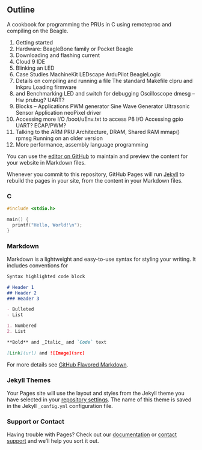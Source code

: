 ## Outline

A cookbook for programming the PRUs in C using remoteproc and compiling on the Beagle.

1. Getting started
  1. Hardware:  BeagleBone family or Pocket Beagle
  1. Downloading and flashing current 
  1. Cloud 9 IDE
  1. Blinking an LED
1. Case Studies
MachineKit
LEDscape
ArduPilot
BeagleLogic
1. Details on compiling and running a file
The standard Makefile
clpru and lnkpru
Loading firmware
1.  and Benchmarking
LED and switch for debugging
Oscilloscope
dmesg –Hw
prubug?
UART?
1.  Blocks – Applications
PWM generator
Sine Wave Generator
Ultrasonic Sensor Application
neoPixel driver
1. Accessing more I/O
/boot/uEnv.txt to access P8 I/O
Accessing gpio
UART?
ECAP/PWM?
1. Talking to the ARM
PRU Architecture, DRAM, Shared RAM
mmap() 
rpmsg
Running on an older version
1. More performance, assembly language programming


You can use the [editor on GitHub](https://github.com/MarkAYoder/PRUCookbook/edit/master/README.md) to maintain and preview the content for your website in Markdown files.

Whenever you commit to this repository, GitHub Pages will run [Jekyll](https://jekyllrb.com/) to rebuild the pages in your site, from the content in your Markdown files.

### C

```c
#include <stdio.h>

main() {
  printf("Hello, World!\n");
}

```

### Markdown

Markdown is a lightweight and easy-to-use syntax for styling your writing. It includes conventions for

```markdown
Syntax highlighted code block

# Header 1
## Header 2
### Header 3

- Bulleted
- List

1. Numbered
2. List

**Bold** and _Italic_ and `Code` text

[Link](url) and ![Image](src)
```

For more details see [GitHub Flavored Markdown](https://guides.github.com/features/mastering-markdown/).

### Jekyll Themes

Your Pages site will use the layout and styles from the Jekyll theme you have selected in your [repository settings](https://github.com/MarkAYoder/PRUCookbook/settings). The name of this theme is saved in the Jekyll `_config.yml` configuration file.

### Support or Contact

Having trouble with Pages? Check out our [documentation](https://help.github.com/categories/github-pages-basics/) or [contact support](https://github.com/contact) and we’ll help you sort it out.
